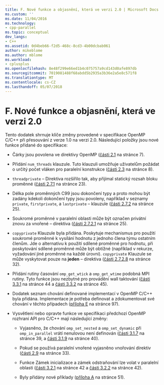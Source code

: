 ```yaml
---
title: F. Nové funkce a objasnění, která ve verzi 2.0 | Microsoft Docs
ms.custom: ''
ms.date: 11/04/2016
ms.technology:
- cpp-parallel
ms.topic: conceptual
dev_langs:
- C++
ms.assetid: 0d4beb66-f2d5-468c-8cd3-4b00dcbab061
author: mikeblome
ms.author: mblome
ms.workload:
- cplusplus
ms.openlocfilehash: 8e48f299e66ed1b4c075757a9cd143d0afe897db
ms.sourcegitcommit: 7019081488f68abdd5b2935a3b36e2a5e8c571f8
ms.translationtype: MT
ms.contentlocale: cs-CZ
ms.lasthandoff: 05/07/2018
---
```

# <a name="f-new-features-and-clarifications-in-version-20"></a>F. Nové funkce a objasnění, která ve verzi 2.0
Tento dodatek shrnuje klíče změny provedené v specifikace OpenMP C/C++ při přesouvání z verze 1.0 na verzi 2.0. Následující položky jsou nové funkce přidané do specifikace:  
  
-   Čárky jsou povolena ve direktivy OpenMP ([části 2.1](../../parallel/openmp/2-1-directive-format.md) na stránce 7).  
  
-   Přidání `num_threads` klauzule. Tuto klauzuli umožňuje uživatelům požádat o určitý počet vláken pro paralelní konstrukce ([části 2.3](../../parallel/openmp/2-3-parallel-construct.md) na stránce 8).  
  
-   `threadprivate` – Direktiva rozšířilo tak, aby přijímal statický rozsah bloku proměnné ([části 2.7.1](../../parallel/openmp/2-7-1-threadprivate-directive.md) na stránce 23).  
  
-   Délka pole proměnných C99 jsou dokončení typy a proto mohou být zadány kdekoli dokončení typy jsou povoleny, například v seznamy `private`, `firstprivate`, a `lastprivate` – klauzule ([části 2.7.2](../../parallel/openmp/2-7-2-data-sharing-attribute-clauses.md) na stránce 25).  
  
-   Soukromé proměnné v paralelní oblasti může být označen privátní znovu za vnořené – direktiva ([části 2.7.2.1](../../parallel/openmp/2-7-2-1-private.md) na stránce 25).  
  
-   `copyprivate` Klauzule byla přidána. Poskytuje mechanismus pro použití soukromé proměnné k vysílání hodnotu z jednoho člena týmu ostatním členům. Jde o alternativu k použití sdílené proměnné pro hodnotu, při poskytování sdílené proměnné může být obtížné (například v rekurze, vyžadování jiné proměnné na každé úrovni). `copyprivate` Klauzule se může vyskytovat pouze na **jeden** – direktiva ([části 2.7.2.8](../../parallel/openmp/2-7-2-8-copyprivate.md) na stránce 32).  
  
-   Přidání rutiny časování `omp_get_wtick` a `omp_get_wtime` podobná MPI rutiny. Tyto funkce jsou nezbytné pro provádění wall taktování ([části 3.3.1](../../parallel/openmp/3-3-1-omp-get-wtime-function.md) na stránce 44 a [části 3.3.2](../../parallel/openmp/3-3-2-omp-get-wtick-function.md) na stránce 45).  
  
-   Dodatek seznam chování definované implementací v OpenMP C/C++ byla přidána. Implementace je potřeba definovat a zdokumentovat své chování v těchto případech ([příloha E](../../parallel/openmp/e-implementation-defined-behaviors-in-openmp-c-cpp.md) na stránce 97).  
  
-   Vysvětlení nebo opravte funkce ve specifikaci předchozí OpenMP rozhraní API pro C/C++ mají následující změny:  
  
    -   Vyjasněno, že chování `omp_set_nested` a `omp_set_dynamic` při `omp_in_parallel` vrátí nenulovou není definován ([části 3.1.7](../../parallel/openmp/3-1-7-omp-set-dynamic-function.md) na stránce 39, a [části 3.1.9](../../parallel/openmp/3-1-9-omp-set-nested-function.md) na stránce 40).  
  
    -   Pokud se používá paralelní vnořené vyjasněno vnořování direktiv ([části 2.9](../../parallel/openmp/2-9-directive-nesting.md) na stránce 33).  
  
    -   Funkce Zámek inicializace a zámek odstraňování lze volat v paralelní oblasti ([části 3.2.1](../../parallel/openmp/3-2-1-omp-init-lock-and-omp-init-nest-lock-functions.md) na stránce 42 a [části 3.2.2](../../parallel/openmp/3-2-2-omp-destroy-lock-and-omp-destroy-nest-lock-functions.md) na stránce 42).  
  
    -   Byly přidány nové příklady ([příloha A](../../parallel/openmp/a-examples.md) na stránce 51).